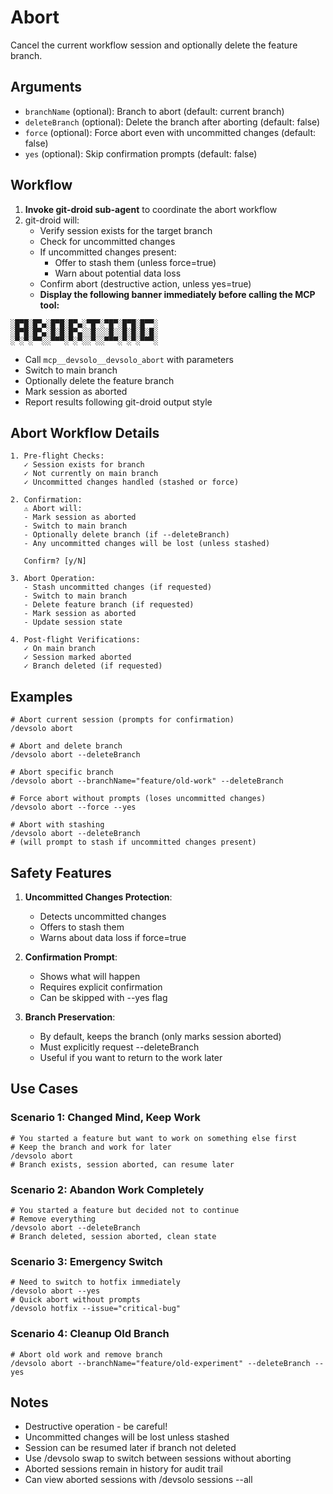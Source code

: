 # Abort

Cancel the current workflow session and optionally delete the feature branch.

## Arguments

- `branchName` (optional): Branch to abort (default: current branch)
- `deleteBranch` (optional): Delete the branch after aborting (default: false)
- `force` (optional): Force abort even with uncommitted changes (default: false)
- `yes` (optional): Skip confirmation prompts (default: false)

## Workflow

1. **Invoke git-droid sub-agent** to coordinate the abort workflow
2. git-droid will:
   - Verify session exists for the target branch
   - Check for uncommitted changes
   - If uncommitted changes present:
     - Offer to stash them (unless force=true)
     - Warn about potential data loss
   - Confirm abort (destructive action, unless yes=true)
   - **Display the following banner immediately before calling the MCP tool:**

```
░█▀█░█▀▄░█▀█░█▀▄░▀█▀░▀█▀░█▀█░█▀▀░
░█▀█░█▀▄░█░█░█▀▄░░█░░░█░░█░█░█░█░
░▀░▀░▀▀░░▀▀▀░▀░▀░░▀░░▀▀▀░▀░▀░▀▀▀░
```

   - Call `mcp__devsolo__devsolo_abort` with parameters
   - Switch to main branch
   - Optionally delete the feature branch
   - Mark session as aborted
   - Report results following git-droid output style

## Abort Workflow Details

```
1. Pre-flight Checks:
   ✓ Session exists for branch
   ✓ Not currently on main branch
   ✓ Uncommitted changes handled (stashed or force)

2. Confirmation:
   ⚠ Abort will:
   - Mark session as aborted
   - Switch to main branch
   - Optionally delete branch (if --deleteBranch)
   - Any uncommitted changes will be lost (unless stashed)

   Confirm? [y/N]

3. Abort Operation:
   - Stash uncommitted changes (if requested)
   - Switch to main branch
   - Delete feature branch (if requested)
   - Mark session as aborted
   - Update session state

4. Post-flight Verifications:
   ✓ On main branch
   ✓ Session marked aborted
   ✓ Branch deleted (if requested)
```

## Examples

```
# Abort current session (prompts for confirmation)
/devsolo abort

# Abort and delete branch
/devsolo abort --deleteBranch

# Abort specific branch
/devsolo abort --branchName="feature/old-work" --deleteBranch

# Force abort without prompts (loses uncommitted changes)
/devsolo abort --force --yes

# Abort with stashing
/devsolo abort --deleteBranch
# (will prompt to stash if uncommitted changes present)
```

## Safety Features

1. **Uncommitted Changes Protection**:
   - Detects uncommitted changes
   - Offers to stash them
   - Warns about data loss if force=true

2. **Confirmation Prompt**:
   - Shows what will happen
   - Requires explicit confirmation
   - Can be skipped with --yes flag

3. **Branch Preservation**:
   - By default, keeps the branch (only marks session aborted)
   - Must explicitly request --deleteBranch
   - Useful if you want to return to the work later

## Use Cases

### Scenario 1: Changed Mind, Keep Work
```
# You started a feature but want to work on something else first
# Keep the branch and work for later
/devsolo abort
# Branch exists, session aborted, can resume later
```

### Scenario 2: Abandon Work Completely
```
# You started a feature but decided not to continue
# Remove everything
/devsolo abort --deleteBranch
# Branch deleted, session aborted, clean state
```

### Scenario 3: Emergency Switch
```
# Need to switch to hotfix immediately
/devsolo abort --yes
# Quick abort without prompts
/devsolo hotfix --issue="critical-bug"
```

### Scenario 4: Cleanup Old Branch
```
# Abort old work and remove branch
/devsolo abort --branchName="feature/old-experiment" --deleteBranch --yes
```

## Notes

- Destructive operation - be careful!
- Uncommitted changes will be lost unless stashed
- Session can be resumed later if branch not deleted
- Use /devsolo swap to switch between sessions without aborting
- Aborted sessions remain in history for audit trail
- Can view aborted sessions with /devsolo sessions --all

